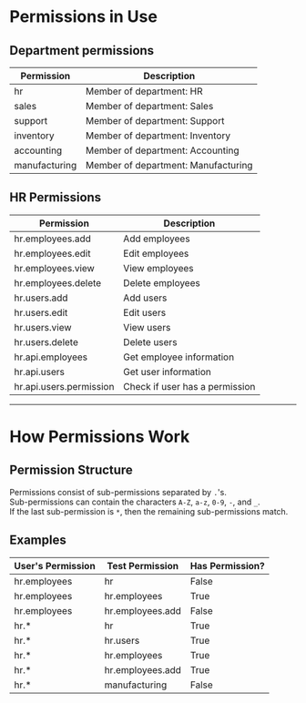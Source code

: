 # Permissions in Use
## Department permissions
| Permission    | Description                         |
|---------------|-------------------------------------|
| hr            | Member of department: HR            |
| sales         | Member of department: Sales         |
| support       | Member of department: Support       |
| inventory     | Member of department: Inventory     |
| accounting    | Member of department: Accounting    |
| manufacturing | Member of department: Manufacturing |

## HR Permissions
| Permission              | Description                    |
|-------------------------|--------------------------------|
| hr.employees.add        | Add employees                  |
| hr.employees.edit       | Edit employees                 |
| hr.employees.view       | View employees                 |
| hr.employees.delete     | Delete employees               |
| hr.users.add            | Add users                      |
| hr.users.edit           | Edit users                     |
| hr.users.view           | View users                     |
| hr.users.delete         | Delete users                   |
| hr.api.employees        | Get employee information       |
| hr.api.users            | Get user information           |
| hr.api.users.permission | Check if user has a permission |

---

# How Permissions Work
## Permission Structure
Permissions consist of sub-permissions separated by `.`'s.  
Sub-permissions can contain the characters `A-Z`, `a-z`, `0-9`, `-`, and `_`.  
If the last sub-permission is `*`, then the remaining sub-permissions match.

## Examples
| User's Permission | Test Permission  | Has Permission?  |
|-------------------|------------------|------------------|
| hr.employees      | hr               | False            |
| hr.employees      | hr.employees     | True             |
| hr.employees      | hr.employees.add | False            |
| hr.*              | hr               | True             |
| hr.*              | hr.users         | True             |
| hr.*              | hr.employees     | True             |
| hr.*              | hr.employees.add | True             |
| hr.*              | manufacturing    | False            |